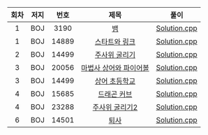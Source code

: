 | 회차 | 저지 | 번호 | 제목 | 풀이 |
|:---:|:---:|:---:|:---:|:---:|
| 1 | BOJ | 3190 | [뱀](https://www.acmicpc.net/problem/3190) | [Solution.cpp](https://github.com/HumanHyeon/Algorithm/blob/master/Baekjoon_3190(%EB%B1%80).cpp) |
| 1 | BOJ | 14889 | [스타트와 링크](https://www.acmicpc.net/problem/14889) | [Solution.cpp](https://github.com/HumanHyeon/Algorithm/blob/master/Baekjoon_14889(%EC%8A%A4%ED%83%80%ED%8A%B8%EC%99%80%EB%A7%81%ED%81%AC).cpp) |
| 2 | BOJ | 14499 | [주사위 굴리기](https://www.acmicpc.net/problem/14499) | [Solution.cpp](https://github.com/HumanHyeon/Algorithm/blob/master/Baekjoon_144999(%EC%A3%BC%EC%82%AC%EC%9C%84%EA%B5%B4%EB%A6%AC%EA%B8%B0).cpp) |
| 3 | BOJ | 20056 | [마법사 상어와 파이어볼](https://www.acmicpc.net/problem/20056) | [Solution.cpp](https://github.com/HumanHyeon/Algorithm/blob/master/Baekjoon_20056.cpp) |
| 3 | BOJ | 14499 | [상어 초등학교](https://www.acmicpc.net/problem/21608) | [Solution.cpp](https://github.com/HumanHyeon/Algorithm/blob/master/Baekjoon_21608.cpp) |
| 4 | BOJ | 15685 | [드래곤 커브](https://www.acmicpc.net/problem/15685) | [Solution.cpp](https://github.com/HumanHyeon/Algorithm/blob/master/Baekjoon_15686(%EB%93%9C%EB%9E%98%EA%B3%A4%EC%BB%A4%EB%B8%8C).cpp) |
| 4 | BOJ | 23288 | [주사위 굴리기2](https://www.acmicpc.net/problem/23288) | [Solution.cpp](https://github.com/HumanHyeon/Algorithm/blob/master/Baekjoon_23288(%EC%A3%BC%EC%82%AC%EC%9C%84%20%EA%B5%B4%EB%A6%AC%EA%B8%B02).cpp) |
| 6 | BOJ | 14501 | [퇴사](https://www.acmicpc.net/problem/14501) | [Solution.cpp](https://github.com/HumanHyeon/Algorithm/blob/master/Baekjoon_14501(%ED%87%B4%EC%82%AC).cpp) |
